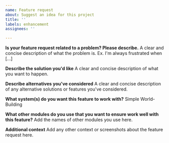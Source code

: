 ```yaml
---
name: Feature request
about: Suggest an idea for this project
title: ''
labels: enhancement
assignees: ''

---
```


**Is your feature request related to a problem? Please describe.**
A clear and concise description of what the problem is. Ex. I'm always frustrated when [...]

**Describe the solution you'd like**
A clear and concise description of what you want to happen.

**Describe alternatives you've considered**
A clear and concise description of any alternative solutions or features you've considered.

**What system(s) do you want this feature to work with?**
Simple World-Building

**What other modules do you use that you want to ensure work well with this feature?**
Add the names of other modules you use here.

**Additional context**
Add any other context or screenshots about the feature request here.
